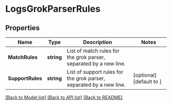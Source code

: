# LogsGrokParserRules

## Properties

Name | Type | Description | Notes
------------ | ------------- | ------------- | -------------
**MatchRules** | **string** | List of match rules for the grok parser, separated by a new line. | 
**SupportRules** | **string** | List of support rules for the grok parser, separated by a new line. | [optional] [default to ]

[[Back to Model list]](../README.md#documentation-for-models) [[Back to API list]](../README.md#documentation-for-api-endpoints) [[Back to README]](../README.md)


